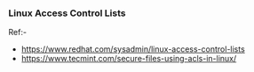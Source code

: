 ###  Linux Access Control Lists


Ref:-
* https://www.redhat.com/sysadmin/linux-access-control-lists
* https://www.tecmint.com/secure-files-using-acls-in-linux/
